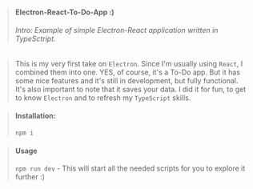 > #### Electron-React-To-Do-App :) 
> ###### Intro: Example of simple Electron-React application written in TypeSctript.

> This is my very first take on `Electron`. Since I'm usually using `React`, I combined them into one.
> YES, of course, it's a To-Do app. But it has some nice features and it's still in development, but fully functional.
> It's also important to note that it saves your data. I did it for fun, to get to know `Electron` and to refresh my `TypeScript` skills.

> #### Installation: 
> `npm i`

> #### Usage
> `npm run dev` - This will start all the needed scripts for you to explore it further :)
